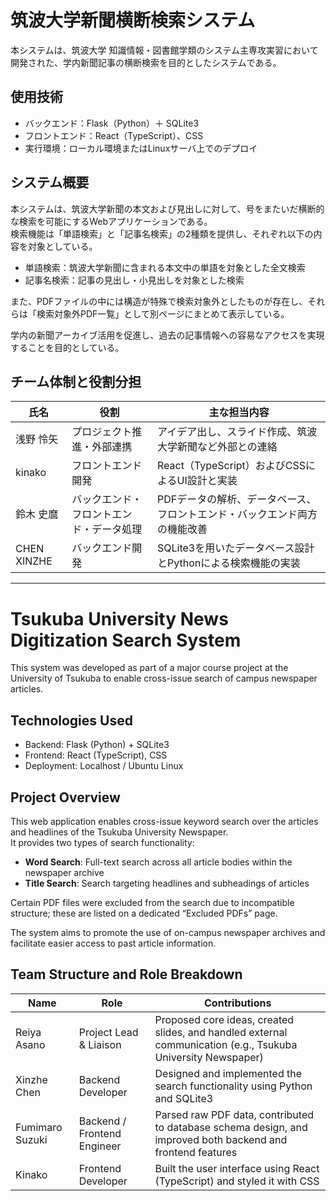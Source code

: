 # 筑波大学新聞横断検索システム

本システムは、筑波大学 知識情報・図書館学類のシステム主専攻実習において開発された、学内新聞記事の横断検索を目的としたシステムである。

## 使用技術

- バックエンド：Flask（Python）＋ SQLite3  
- フロントエンド：React（TypeScript）、CSS  
- 実行環境：ローカル環境またはLinuxサーバ上でのデプロイ

## システム概要

本システムは、筑波大学新聞の本文および見出しに対して、号をまたいだ横断的な検索を可能にするWebアプリケーションである。  
検索機能は「単語検索」と「記事名検索」の2種類を提供し、それぞれ以下の内容を対象としている。

- 単語検索：筑波大学新聞に含まれる本文中の単語を対象とした全文検索  
- 記事名検索：記事の見出し・小見出しを対象とした検索  

また、PDFファイルの中には構造が特殊で検索対象外としたものが存在し、それらは「検索対象外PDF一覧」として別ページにまとめて表示している。

学内の新聞アーカイブ活用を促進し、過去の記事情報への容易なアクセスを実現することを目的としている。

## チーム体制と役割分担

| 氏名           | 役割                             | 主な担当内容 |
|----------------|----------------------------------|----------------|
| 浅野 怜矢       | プロジェクト推進・外部連携          | アイデア出し、スライド作成、筑波大学新聞など外部との連絡 |
| kinako       | フロントエンド開発                  | React（TypeScript）およびCSSによるUI設計と実装 |
| 鈴木 史麿       | バックエンド・フロントエンド・データ処理 | PDFデータの解析、データベース、フロントエンド・バックエンド両方の機能改善 |
| CHEN XINZHE    | バックエンド開発                    | SQLite3を用いたデータベース設計とPythonによる検索機能の実装 |

---

# Tsukuba University News Digitization Search System

This system was developed as part of a major course project at the University of Tsukuba to enable cross-issue search of campus newspaper articles.

## Technologies Used

- Backend: Flask (Python) + SQLite3  
- Frontend: React (TypeScript), CSS  
- Deployment: Localhost / Ubuntu Linux

## Project Overview

This web application enables cross-issue keyword search over the articles and headlines of the Tsukuba University Newspaper.  
It provides two types of search functionality:

- **Word Search**: Full-text search across all article bodies within the newspaper archive  
- **Title Search**: Search targeting headlines and subheadings of articles  

Certain PDF files were excluded from the search due to incompatible structure; these are listed on a dedicated “Excluded PDFs” page.

The system aims to promote the use of on-campus newspaper archives and facilitate easier access to past article information.

## Team Structure and Role Breakdown

| Name             | Role                            | Contributions |
|------------------|----------------------------------|----------------|
| Reiya Asano      | Project Lead & Liaison          | Proposed core ideas, created slides, and handled external communication (e.g., Tsukuba University Newspaper) |
| Xinzhe Chen      | Backend Developer               | Designed and implemented the search functionality using Python and SQLite3 |
| Fumimaro Suzuki  | Backend / Frontend Engineer     | Parsed raw PDF data, contributed to database schema design, and improved both backend and frontend features |
| Kinako      | Frontend Developer              | Built the user interface using React (TypeScript) and styled it with CSS |
